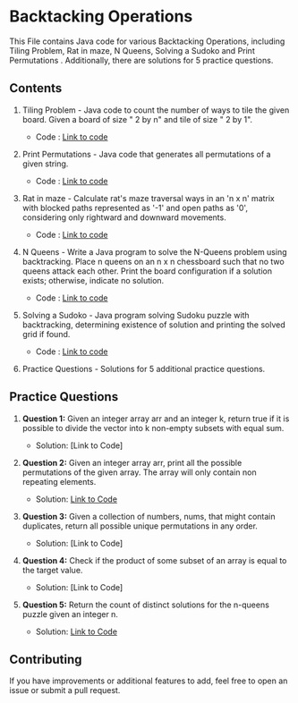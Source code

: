 # Backtacking Operations
 
This File contains Java code for various  Backtacking Operations, including Tiling Problem, Rat in maze, N Queens, Solving a Sudoko and Print Permutations . Additionally, there are solutions for 5 practice questions.

## Contents

1. Tiling Problem - Java code to count the number of ways to tile the given board. Given a board of size " 2 by n" and tile of size " 2 by 1".
   - Code : [Link to code](https://github.com/adityaprajapati10/DSA-Java/blob/main/Backtacking/TilingProblem.java)
2. Print Permutations - Java code that generates all permutations of a given string.
   - Code : [Link to code](https://github.com/adityaprajapati10/DSA-Java/blob/main/Backtacking/permuteString.java)
3. Rat in maze - Calculate rat's maze traversal ways in an 'n x n' matrix with blocked paths represented as '-1' and open paths as '0', considering only rightward and downward movements.
   - Code : [Link to code](https://github.com/adityaprajapati10/DSA-Java/blob/main/Backtacking/RatInMaze.java)
4. N Queens - Write a Java program to solve the N-Queens problem using backtracking. Place n queens on an n x n chessboard such that no two queens attack each other. Print the board configuration if a solution exists; otherwise, indicate no solution.
   - Code : [Link to code](https://github.com/adityaprajapati10/DSA-Java/blob/main/Backtacking/nQueenProblem.java)
5. Solving a Sudoko - Java program solving Sudoku puzzle with backtracking, determining existence of solution and printing the solved grid if found.
   - Code : [Link to code](https://github.com/adityaprajapati10/DSA-Java/blob/main/Backtacking/Sudoko.java)
   
6. Practice Questions - Solutions for 5 additional practice questions.


## Practice Questions

1. **Question 1:** Given an integer array arr and an integer k, return true if it is possible to divide the vector into k non-empty subsets with equal sum.
   - Solution: [Link to Code]
     
2. **Question 2:** Given an integer array arr, print all the possible permutations of the given array. The array will only contain non repeating elements.
   - Solution: [Link to Code](https://github.com/adityaprajapati10/DSA-Java/blob/main/Backtacking/Ques02.java)

3. **Question 3:** Given a collection of numbers, nums, that might contain duplicates, return all possible unique permutations in any order.
   - Solution: [Link to Code]

4. **Question 4:** Check if the product of some subset of an array is equal to the target value.
   - Solution: [Link to Code]

5. **Question 5:** Return the count of distinct solutions for the n-queens puzzle given an integer n.
   - Solution: [Link to Code](https://github.com/adityaprajapati10/DSA-Java/blob/main/Backtacking/CountWayNQueen.java)
## Contributing

If you have improvements or additional features to add, feel free to open an issue or submit a pull request.



